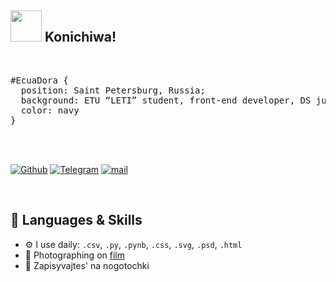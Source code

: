 ## <img src="https://media.giphy.com/media/VgCDAzcKvsR6OM0uWg/giphy.gif" width="50"> Konichiwa!


<br/>
<pre>
#EcuaDora { 
  position: Saint Petersburg, Russia;  
  background: ETU “LETI” student, front-end developer, DS junior; 
  color: navy 
}
</pre>
<br/>
<br/>

<p>
  <a href="https://github.com/EcuaDora" target="_blank"><img alt="Github" src="https://img.shields.io/badge/GitHub-%2312100E.svg?&style=for-the-badge&logo=Github&logoColor=white"/></a> 
  <a href="https://t.me/sense_of_sadness" target="_blank"><img alt="Telegram" src="https://img.shields.io/badge/telegram-%231DA1F2.svg?&style=for-the-badge&logo=telegram&logoColor=white"/></a> 
   <a href="mailto: FedotovaDora@yandex.ru" target="_blank"><img alt="mail" src="https://img.shields.io/badge/gmail-D14836?&style=for-the-badge&logo=gmail&logoColor=white" /></a>
  
</p>
<br/>

## 🔧 Languages & Skills
<p>
  
  
  - ⚙️ I use daily: `.csv`, `.py`, `.pynb`, `.css`, `.svg`, `.psd`, `.html`<br/>
  - 🌱 Photographing on [film](https://vk.com/fabula_of_vagus)
  - 💅 Zapisyvajtes' na nogotochki
  
  
  </p>





